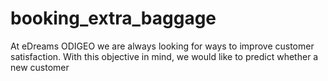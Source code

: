 # booking_extra_baggage
At eDreams ODIGEO we are always looking for ways to improve customer satisfaction. With
this objective in mind, we would like to predict whether a new customer
